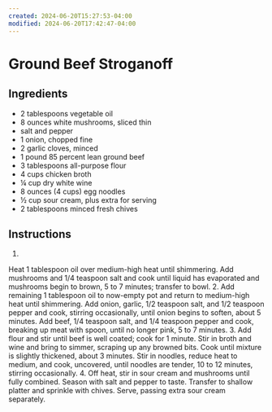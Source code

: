 ```yaml
---
created: 2024-06-20T15:27:53-04:00
modified: 2024-06-20T17:42:47-04:00
---
```


# Ground Beef Stroganoff

## Ingredients 
- 2 tablespoons vegetable oil
- 8 ounces white mushrooms, sliced thin
- salt and pepper
- 1 onion, chopped fine
- 2 garlic cloves, minced
- 1 pound 85 percent lean ground beef
- 3 tablespoons all-purpose flour
- 4 cups chicken broth
- ¼ cup dry white wine
- 8 ounces (4 cups) egg noodles
- ½ cup sour cream, plus extra for serving
- 2 tablespoons minced fresh chives

## Instructions
1.
Heat 1 tablespoon oil over medium-high heat until shimmering. Add mushrooms and 1/4 teaspoon salt and cook until liquid has evaporated and mushrooms begin to brown, 5 to 7 minutes; transfer to bowl.
2.
Add remaining 1 tablespoon oil to now-empty pot and return to medium-high heat until shimmering. Add onion, garlic, 1/2 teaspoon salt, and 1/2 teaspoon pepper and cook, stirring occasionally, until onion begins to soften, about 5 minutes. Add beef, 1/4 teaspoon salt, and 1/4 teaspoon pepper and cook, breaking up meat with spoon, until no longer pink, 5 to 7 minutes.
3.
Add flour and stir until beef is well coated; cook for 1 minute. Stir in broth and wine and bring to simmer, scraping up any browned bits. Cook until mixture is slightly thickened, about 3 minutes. Stir in noodles, reduce heat to medium, and cook, uncovered, until noodles are tender, 10 to 12 minutes, stirring occasionally.
4.
Off heat, stir in sour cream and mushrooms until fully combined. Season with salt and pepper to taste. Transfer to shallow platter and sprinkle with chives. Serve, passing extra sour cream separately.
